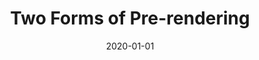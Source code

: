 ---
title: 'Two Forms of Pre-rendering'
date: '2020-01-01'
text: 'سلام به همه دوستان\nاین اولین اطلاعیه است'
---